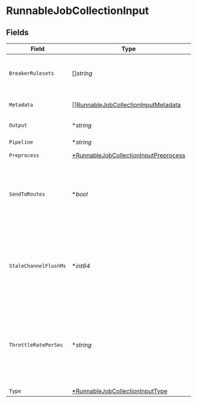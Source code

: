 # RunnableJobCollectionInput


## Fields

| Field                                                                                                                                                                                              | Type                                                                                                                                                                                               | Required                                                                                                                                                                                           | Description                                                                                                                                                                                        |
| -------------------------------------------------------------------------------------------------------------------------------------------------------------------------------------------------- | -------------------------------------------------------------------------------------------------------------------------------------------------------------------------------------------------- | -------------------------------------------------------------------------------------------------------------------------------------------------------------------------------------------------- | -------------------------------------------------------------------------------------------------------------------------------------------------------------------------------------------------- |
| `BreakerRulesets`                                                                                                                                                                                  | []*string*                                                                                                                                                                                         | :heavy_minus_sign:                                                                                                                                                                                 | A list of event breaking rulesets that will be applied, in order, to the input data stream.                                                                                                        |
| `Metadata`                                                                                                                                                                                         | [][RunnableJobCollectionInputMetadata](../../models/shared/runnablejobcollectioninputmetadata.md)                                                                                                  | :heavy_minus_sign:                                                                                                                                                                                 | Fields to add to events from this input.                                                                                                                                                           |
| `Output`                                                                                                                                                                                           | **string*                                                                                                                                                                                          | :heavy_minus_sign:                                                                                                                                                                                 | Destination to send results to.                                                                                                                                                                    |
| `Pipeline`                                                                                                                                                                                         | **string*                                                                                                                                                                                          | :heavy_minus_sign:                                                                                                                                                                                 | Pipeline to process results.                                                                                                                                                                       |
| `Preprocess`                                                                                                                                                                                       | [*RunnableJobCollectionInputPreprocess](../../models/shared/runnablejobcollectioninputpreprocess.md)                                                                                               | :heavy_minus_sign:                                                                                                                                                                                 | N/A                                                                                                                                                                                                |
| `SendToRoutes`                                                                                                                                                                                     | **bool*                                                                                                                                                                                            | :heavy_minus_sign:                                                                                                                                                                                 | If set to Yes, events will be sent to normal routing and event processing. Set to No if you want to select a specific Pipeline/Destination combination.                                            |
| `StaleChannelFlushMs`                                                                                                                                                                              | **int64*                                                                                                                                                                                           | :heavy_minus_sign:                                                                                                                                                                                 | The amount of time (in milliseconds) the Event Breaker will wait for new data to be sent to a specific channel, before flushing the data stream out, as-is, to the Pipelines.                      |
| `ThrottleRatePerSec`                                                                                                                                                                               | **string*                                                                                                                                                                                          | :heavy_minus_sign:                                                                                                                                                                                 | Rate (in bytes per second) to throttle while writing to an output. Also takes values with multiple-byte units, such as KB, MB, GB, etc. (E.g., 42 MB.) Default value of 0 specifies no throttling. |
| `Type`                                                                                                                                                                                             | [*RunnableJobCollectionInputType](../../models/shared/runnablejobcollectioninputtype.md)                                                                                                           | :heavy_minus_sign:                                                                                                                                                                                 | N/A                                                                                                                                                                                                |